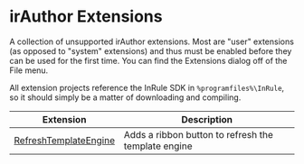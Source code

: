 # irAuthor Extensions
A collection of unsupported irAuthor extensions. Most are "user" extensions (as opposed to "system" extensions) and thus must be enabled before they can be used for the first time. You can find the Extensions dialog off of the File menu.

All extension projects reference the InRule SDK in `%programfiles%\InRule`, so it should simply be a matter of downloading and compiling.

|Extension|Description|
|---|---|
|[RefreshTemplateEngine](RefreshTemplateEngine)|Adds a ribbon button to refresh the template engine
